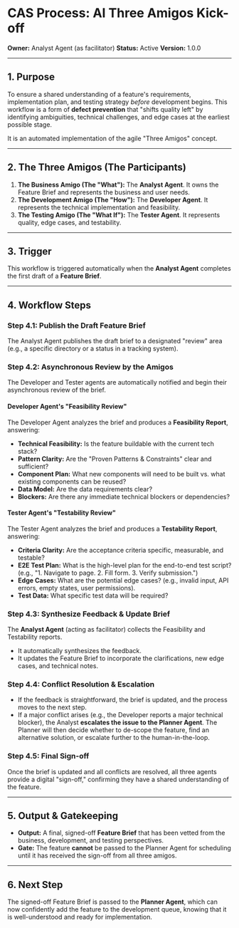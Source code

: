 # CAS Process: AI Three Amigos Kick-off

**Owner:** Analyst Agent (as facilitator)
**Status:** Active
**Version:** 1.0.0

---

## 1. Purpose

To ensure a shared understanding of a feature's requirements, implementation plan, and testing strategy *before* development begins. This workflow is a form of **defect prevention** that "shifts quality left" by identifying ambiguities, technical challenges, and edge cases at the earliest possible stage.

It is an automated implementation of the agile "Three Amigos" concept.

---

## 2. The Three Amigos (The Participants)

1.  **The Business Amigo (The "What"):** The **Analyst Agent**. It owns the Feature Brief and represents the business and user needs.
2.  **The Development Amigo (The "How"):** The **Developer Agent**. It represents the technical implementation and feasibility.
3.  **The Testing Amigo (The "What If"):** The **Tester Agent**. It represents quality, edge cases, and testability.

---

## 3. Trigger

This workflow is triggered automatically when the **Analyst Agent** completes the first draft of a **Feature Brief**.

---

## 4. Workflow Steps

### Step 4.1: Publish the Draft Feature Brief

The Analyst Agent publishes the draft brief to a designated "review" area (e.g., a specific directory or a status in a tracking system).

### Step 4.2: Asynchronous Review by the Amigos

The Developer and Tester agents are automatically notified and begin their asynchronous review of the brief.

#### **Developer Agent's "Feasibility Review"**
The Developer Agent analyzes the brief and produces a **Feasibility Report**, answering:
- **Technical Feasibility:** Is the feature buildable with the current tech stack?
- **Pattern Clarity:** Are the "Proven Patterns & Constraints" clear and sufficient?
- **Component Plan:** What new components will need to be built vs. what existing components can be reused?
- **Data Model:** Are the data requirements clear?
- **Blockers:** Are there any immediate technical blockers or dependencies?

#### **Tester Agent's "Testability Review"**
The Tester Agent analyzes the brief and produces a **Testability Report**, answering:
- **Criteria Clarity:** Are the acceptance criteria specific, measurable, and testable?
- **E2E Test Plan:** What is the high-level plan for the end-to-end test script? (e.g., "1. Navigate to page. 2. Fill form. 3. Verify submission.")
- **Edge Cases:** What are the potential edge cases? (e.g., invalid input, API errors, empty states, user permissions).
- **Test Data:** What specific test data will be required?

### Step 4.3: Synthesize Feedback & Update Brief

The **Analyst Agent** (acting as facilitator) collects the Feasibility and Testability reports.
- It automatically synthesizes the feedback.
- It updates the Feature Brief to incorporate the clarifications, new edge cases, and technical notes.

### Step 4.4: Conflict Resolution & Escalation

- If the feedback is straightforward, the brief is updated, and the process moves to the next step.
- If a major conflict arises (e.g., the Developer reports a major technical blocker), the Analyst **escalates the issue to the Planner Agent**. The Planner will then decide whether to de-scope the feature, find an alternative solution, or escalate further to the human-in-the-loop.

### Step 4.5: Final Sign-off

Once the brief is updated and all conflicts are resolved, all three agents provide a digital "sign-off," confirming they have a shared understanding of the feature.

---

## 5. Output & Gatekeeping

- **Output:** A final, signed-off **Feature Brief** that has been vetted from the business, development, and testing perspectives.
- **Gate:** The feature **cannot** be passed to the Planner Agent for scheduling until it has received the sign-off from all three amigos.

---

## 6. Next Step

The signed-off Feature Brief is passed to the **Planner Agent**, which can now confidently add the feature to the development queue, knowing that it is well-understood and ready for implementation.
